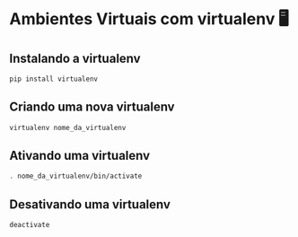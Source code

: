 # Ambientes Virtuais com virtualenv :desktop_computer:



## Instalando a virtualenv

```bash
pip install virtualenv
```



## Criando uma nova virtualenv

```bash
virtualenv nome_da_virtualenv
```



## Ativando uma virtualenv

```bash
. nome_da_virtualenv/bin/activate
```



## Desativando uma virtualenv

```bash
deactivate
```

